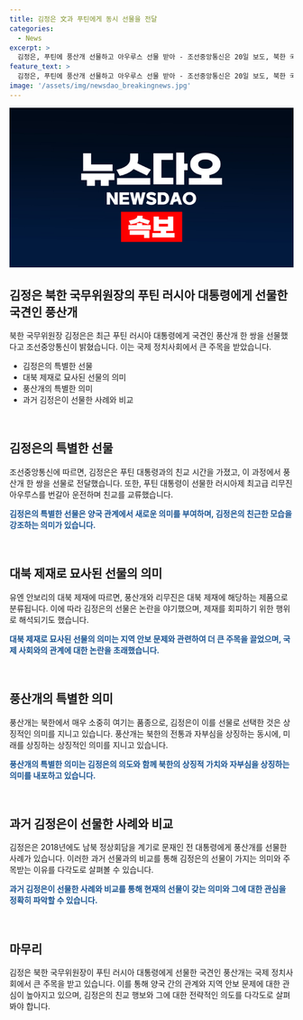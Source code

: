 ```yaml
---
title: 김정은 文과 푸틴에게 동시 선물을 전달
categories:
  - News
excerpt: >
  김정은, 푸틴에 풍산개 선물하고 아우루스 선물 받아 - 조선중앙통신은 20일 보도, 북한 국무위원장 김정은이 러시아 대통령 푸틴에게 국견인 풍산개를 선물하고, 푸틴 대통령으로부터 러시아제 최고급 리무진 아우루스를 선물받았다고 전했습니다. 김 위원장과 푸틴 대통령은 포괄적 전략동반자관계 조약 서명 후 친교 시간을 가졌으며, 김 위원장은 아우루스를 훌륭한 선물로 받아 사의를 표했습니다.
feature_text: >
  김정은, 푸틴에 풍산개 선물하고 아우루스 선물 받아 - 조선중앙통신은 20일 보도, 북한 국무위원장 김정은이 러시아 대통령 푸틴에게 국견인 풍산개를 선물하고, 푸틴 대통령으로부터 러시아제 최고급 리무진 아우루스를 선물받았다고 전했습니다. 김 위원장과 푸틴 대통령은 포괄적 전략동반자관계 조약 서명 후 친교 시간을 가졌으며, 김 위원장은 아우루스를 훌륭한 선물로 받아 사의를 표했습니다.
image: '/assets/img/newsdao_breakingnews.jpg'
---
```


<p><img src="/assets/img/newsdao_breakingnews.jpg" alt="firstkoreanews 속보" /></p>

<h2 data-ke-size="size26">김정은 북한 국무위원장의 푸틴 러시아 대통령에게 선물한 국견인 풍산개</h2>

<p>북한 국무위원장 김정은은 최근 푸틴 러시아 대통령에게 국견인 풍산개 한 쌍을 선물했다고 조선중앙통신이 밝혔습니다. 이는 국제 정치사회에서 큰 주목을 받았습니다.</p>

<ul>
<li>김정은의 특별한 선물</li>
<li>대북 제재로 묘사된 선물의 의미</li>
<li>풍산개의 특별한 의미</li>
<li>과거 김정은이 선물한 사례와 비교</li>
</ul>

<p data-ke-size="size16">&nbsp;</p>

<h2 data-ke-size="size26">김정은의 특별한 선물</h2>

<p>조선중앙통신에 따르면, 김정은은 푸틴 대통령과의 친교 시간을 가졌고, 이 과정에서 풍산개 한 쌍을 선물로 전달했습니다. 또한, 푸틴 대통령이 선물한 러시아제 최고급 리무진 아우루스를 번갈아 운전하며 친교를 교류했습니다.</p>

<p><b><span style="color: #1a5490;">김정은의 특별한 선물은 양국 관계에서 새로운 의미를 부여하며, 김정은의 친근한 모습을 강조하는 의미가 있습니다.</span></b></p>

<p data-ke-size="size16">&nbsp;</p>

<h2 data-ke-size="size26">대북 제재로 묘사된 선물의 의미</h2>

<p>유엔 안보리의 대북 제재에 따르면, 풍산개와 리무진은 대북 제재에 해당하는 제품으로 분류됩니다. 이에 따라 김정은의 선물은 논란을 야기했으며, 제재를 회피하기 위한 행위로 해석되기도 했습니다.</p>

<p><b><span style="color: #1a5490;">대북 제재로 묘사된 선물의 의미는 지역 안보 문제와 관련하여 더 큰 주목을 끌었으며, 국제 사회와의 관계에 대한 논란을 초래했습니다.</span></b></p>

<p data-ke-size="size16">&nbsp;</p>

<h2 data-ke-size="size26">풍산개의 특별한 의미</h2>

<p>풍산개는 북한에서 매우 소중히 여기는 품종으로, 김정은이 이를 선물로 선택한 것은 상징적인 의미를 지니고 있습니다. 풍산개는 북한의 전통과 자부심을 상징하는 동시에, 미래를 상징하는 상징적인 의미를 지니고 있습니다.</p>

<p><b><span style="color: #1a5490;">풍산개의 특별한 의미는 김정은의 의도와 함께 북한의 상징적 가치와 자부심을 상징하는 의미를 내포하고 있습니다.</span></b></p>

<p data-ke-size="size16">&nbsp;</p>

<h2 data-ke-size="size26">과거 김정은이 선물한 사례와 비교</h2>

<p>김정은은 2018년에도 남북 정상회담을 계기로 문재인 전 대통령에게 풍산개를 선물한 사례가 있습니다. 이러한 과거 선물과의 비교를 통해 김정은의 선물이 가지는 의미와 주목받는 이유를 다각도로 살펴볼 수 있습니다.</p>

<p><b><span style="color: #1a5490;">과거 김정은이 선물한 사례와 비교를 통해 현재의 선물이 갖는 의미와 그에 대한 관심을 정확히 파악할 수 있습니다.</span></b></p>

<p data-ke-size="size16">&nbsp;</p>

<h2 data-ke-size="size26">마무리</h2>

<p>김정은 북한 국무위원장이 푸틴 러시아 대통령에게 선물한 국견인 풍산개는 국제 정치사회에서 큰 주목을 받고 있습니다. 이를 통해 양국 간의 관계와 지역 안보 문제에 대한 관심이 높아지고 있으며, 김정은의 친교 행보와 그에 대한 전략적인 의도를 다각도로 살펴봐야 합니다.</p>

<p data-ke-size="size16">&nbsp;</p>

